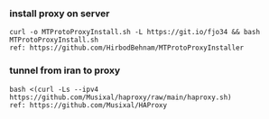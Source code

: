 ### install proxy on server
```
curl -o MTProtoProxyInstall.sh -L https://git.io/fjo34 && bash MTProtoProxyInstall.sh
ref: https://github.com/HirbodBehnam/MTProtoProxyInstaller
```
### tunnel from iran to proxy
```
bash <(curl -Ls --ipv4 https://github.com/Musixal/haproxy/raw/main/haproxy.sh)
ref: https://github.com/Musixal/HAProxy
```
